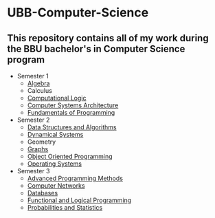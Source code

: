 # UBB-Computer-Science

## This repository contains all of my work during the BBU bachelor's in Computer Science program

- Semester 1
  * [Algebra](Semester-1/ALGEBRA)
  * Calculus
  * [Computational Logic](Semester-1/LOGIC)
  * [Computer Systems Architecture](Semester-1/ASC)
  * [Fundamentals of Programming](Semester-1/FP)
- Semester 2
  * [Data Structures and Algorithms](Semester-2/DSA)
  * [Dynamical Systems](Semester-2/DynamicalSystems)
  * Geometry
  * [Graphs](Semester-2/GRAPHS)
  * [Object Oriented Programming](Semester-2/OOP)
  * [Operating Systems](Semester-2/OS)
- Semester 3
  * [Advanced Programming Methods](Semester-3/MAP)
  * [Computer Networks](Semester-3/ComputerNetworks)
  * [Databases](Semester-3/DB)
  * [Functional and Logical Programming](Semester-3/PLF)
  * [Probabilities and Statistics](Semester-3/PS)

